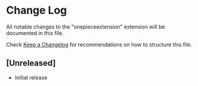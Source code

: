 # Change Log

All notable changes to the "onepieceextension" extension will be documented in this file.

Check [Keep a Changelog](http://keepachangelog.com/) for recommendations on how to structure this file.

## [Unreleased]

- Initial release